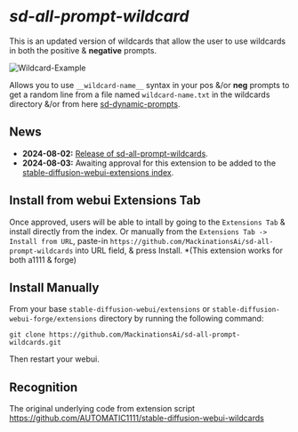 # *sd-all-prompt-wildcard*
This is an updated version of wildcards that allow the user to use wildcards in both the positive & **negative** prompts.

![Wildcard-Example](https://github.com/user-attachments/assets/1374c45a-d926-4a59-9415-3ecca6a58856)

Allows you to use `__wildcard-name__` syntax in your pos &/or **neg** prompts to get a random line from a file named `wildcard-name.txt` in the wildcards directory &/or from here [sd-dynamic-prompts](https://github.com/adieyal/sd-dynamic-prompts).

## News
- **2024-08-02:** [Release of sd-all-prompt-wildcards](https://github.com/MackinationsAi/sd-all-prompt-wildcards).
- **2024-08-03:** Awaiting approval for this extension to be added to the [stable-diffusion-webui-extensions index](https://github.com/AUTOMATIC1111/stable-diffusion-webui-extensions).

## Install from webui Extensions Tab
Once approved, users will be able to intall by going to the `Extensions Tab` & install directly from the index. Or manually from the `Extensions Tab -> Install from URL`, paste-in `https://github.com/MackinationsAi/sd-all-prompt-wildcards` into URL field, & press Install. *(This extension works for both a1111 & forge)

## Install Manually
From your base `stable-diffusion-webui/extensions` or `stable-diffusion-webui-forge/extensions` directory by running the following command:

```
git clone https://github.com/MackinationsAi/sd-all-prompt-wildcards.git
```
Then restart your webui.

## Recognition
The original underlying code from extension script https://github.com/AUTOMATIC1111/stable-diffusion-webui-wildcards
